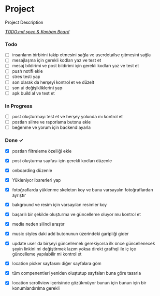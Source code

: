 # Project

Project Description

<em>[TODO.md spec & Kanban Board](https://bit.ly/3fCwKfM)</em>

### Todo

- [ ] insanların birbirini takip etmesini sağla ve userdetailse gitmesini sağla  
- [ ] mesajlaşma için gerekli kodları yaz ve test et  
- [ ] mesaj bildirimi ve post bildirimi  için gerekli kodları yaz ve test et  
- [ ] push notifi ekle  
- [ ] stres testi yap  
- [ ] son olarak da herşeyi kontrol et ve düzelt  
- [ ] son ui değişikliklerini yap  
- [ ] apk build al ve test et  

### In Progress

- [ ] post oluşturmayı test et ve herşey yolunda mı kontrol et  
- [ ] postları silme ve raporlama butonu ekle  
- [ ] beğenme ve yorum için backend ayarla  

### Done ✓

- [x] postları filtreleme özelliği ekle  
- [x] post oluşturma sayfası için gerekli kodları düzenle  
- [x] onboarding düzenle  
- [x] Yükleniyor ibarerleri yap  
- [x] fotoğraflarda yüklenme skeleton koy ve bunu varsayalın fotoğraflardan ayrıştır  
- [x] bakground ve resim için varsayılan resimler koy  
- [x] başarılı bir şekilde oluşturma ve güncelleme oluyor mu kontrol et  
- [x] media neden silindi araştır  
- [x] music styles daki add butonunun üzerindeki garipliği gider  
- [x] update user da birşeyi güncellemek gerekiyorsa ilk önce güncellenecek şeyin linkini mi değiştirmek lazım yoksa direkt grafhql ile iç içe güncelleme yapılabilir mi kontrol et  
- [x] location picker sayfasını diğer sayfalara göm  
- [x] tüm compenentleri yeniden oluştutup sayfaları buna göre tasarla  
- [x] location scrollview içerisinde gözükmüyor bunun için bunun için bir konumlandırılma gerekli  

